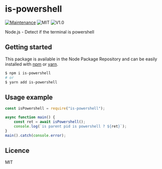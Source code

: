 # is-powershell
[![Maintenance](https://img.shields.io/badge/Maintained%3F-yes-green.svg)](https://github.com/fraxken/is-powershell/commit-activity)
![MIT](https://img.shields.io/github/license/mashape/apistatus.svg)
![V1.0](https://img.shields.io/badge/version-1.1.0-blue.svg)

Node.js - Detect if the terminal is powershell

## Getting started
This package is available in the Node Package Repository and can be easily installed with [npm](https://docs.npmjs.com/getting-started/what-is-npm) or [yarn](https://yarnpkg.com).

```bash
$ npm i is-powershell
# or
$ yarn add is-powershell
```

## Usage example
```js
const isPowershell = require("is-powershell");

async function main() {
    const ret = await isPowershell();
    console.log(`is parent pid is powershell ? ${ret}`);
}
main().catch(console.error);
```

## Licence
MIT
